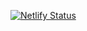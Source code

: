 
[![Netlify Status](https://api.netlify.com/api/v1/badges/679b6473-bd05-4357-8344-175f8893b731/deploy-status)](https://app.netlify.com/sites/whimsical-palmier-524a1a/deploys)
